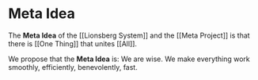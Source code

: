 # Meta Idea

The **Meta Idea** of the [[Lionsberg System]] and the [[Meta Project]] is that there is [[One Thing]] that unites [[All]].

We propose that the **Meta Idea** is: We are wise. We make everything work smoothly, efficiently, benevolently, fast.